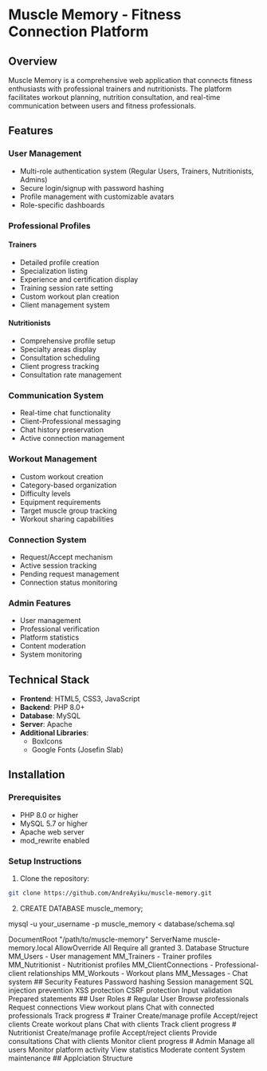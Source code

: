 # Muscle Memory - Fitness Connection Platform

## Overview
Muscle Memory is a comprehensive web application that connects fitness enthusiasts with professional trainers and nutritionists. The platform facilitates workout planning, nutrition consultation, and real-time communication between users and fitness professionals.

## Features

### User Management
- Multi-role authentication system (Regular Users, Trainers, Nutritionists, Admins)
- Secure login/signup with password hashing
- Profile management with customizable avatars
- Role-specific dashboards

### Professional Profiles
#### Trainers
- Detailed profile creation
- Specialization listing
- Experience and certification display
- Training session rate setting
- Custom workout plan creation
- Client management system

#### Nutritionists
- Comprehensive profile setup
- Specialty areas display
- Consultation scheduling
- Client progress tracking
- Consultation rate management

### Communication System
- Real-time chat functionality
- Client-Professional messaging
- Chat history preservation
- Active connection management

### Workout Management
- Custom workout creation
- Category-based organization
- Difficulty levels
- Equipment requirements
- Target muscle group tracking
- Workout sharing capabilities

### Connection System
- Request/Accept mechanism
- Active session tracking
- Pending request management
- Connection status monitoring

### Admin Features
- User management
- Professional verification
- Platform statistics
- Content moderation
- System monitoring

## Technical Stack
- **Frontend**: HTML5, CSS3, JavaScript
- **Backend**: PHP 8.0+
- **Database**: MySQL
- **Server**: Apache
- **Additional Libraries**: 
  - BoxIcons
  - Google Fonts (Josefin Slab)

## Installation

### Prerequisites
- PHP 8.0 or higher
- MySQL 5.7 or higher
- Apache web server
- mod_rewrite enabled

### Setup Instructions
1. Clone the repository:

```bash
git clone https://github.com/AndreAyiku/muscle-memory.git
```
2. CREATE DATABASE muscle_memory;

mysql -u your_username -p muscle_memory < database/schema.sql

<?php
$host = 'your_host';
$username = 'your_username';
$password = 'your_password';
$database = 'muscle_memory';

<VirtualHost *:80>
    DocumentRoot "/path/to/muscle-memory"
    ServerName muscle-memory.local
    <Directory "/path/to/muscle-memory">
        AllowOverride All
        Require all granted
    </Directory>
</VirtualHost>



3. Database Structure
MM_Users - User management
MM_Trainers - Trainer profiles
MM_Nutritionist - Nutritionist profiles
MM_ClientConnections - Professional-client relationships
MM_Workouts - Workout plans
MM_Messages - Chat system
## Security Features
Password hashing
Session management
SQL injection prevention
XSS protection
CSRF protection
Input validation
Prepared statements
## User Roles
# Regular User
Browse professionals
Request connections
View workout plans
Chat with connected professionals
Track progress
# Trainer
Create/manage profile
Accept/reject clients
Create workout plans
Chat with clients
Track client progress
# Nutritionist
Create/manage profile
Accept/reject clients
Provide consultations
Chat with clients
Monitor client progress
# Admin
Manage all users
Monitor platform activity
View statistics
Moderate content
System maintenance

## Applciation Structure

